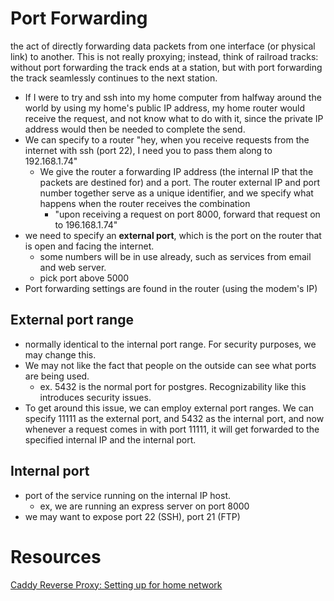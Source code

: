 
# Port Forwarding
the act of directly forwarding data packets from one interface (or physical link) to another. This is not really proxying; instead, think of railroad tracks: without port forwarding the track ends at a station, but with port forwarding the track seamlessly continues to the next station.
- If I were to try and ssh into my home computer from halfway around the world by using my home's public IP address, my home router would receive the request, and not know what to do with it, since the private IP address would then be needed to complete the send.
- We can specify to a router "hey, when you receive requests from the internet with ssh (port 22), I need you to pass them along to 192.168.1.74" 
	- We give the router a forwarding IP address (the internal IP that the packets are destined for) and a port. The router external IP and port number together serve as a unique identifier, and we specify what happens when the router receives the combination  
		- "upon receiving a request on port 8000, forward that request on to 196.168.1.74"
- we need to specify an **external port**, which is the port on the router that is open and facing the internet.
	- some numbers will be in use already, such as services from email and web server.
	- pick port above 5000
- Port forwarding settings are found in the router (using the modem's IP) 

## External port range
- normally identical to the internal port range. For security purposes, we may change this.
- We may not like the fact that people on the outside can see what ports are being used. 
	- ex. 5432 is the normal port for postgres. Recognizability like this introduces security issues.
- To get around this issue, we can employ external port ranges. We can specify 11111 as the external port, and 5432 as the internal port, and now whenever a request comes in with port 11111, it will get forwarded to the specified internal IP and the internal port. 

## Internal port
- port of the service running on the internal IP host. 
	- ex, we are running an express server on port 8000
- we may want to expose port 22 (SSH), port 21 (FTP) 

# Resources
[Caddy Reverse Proxy: Setting up for home network](https://caddy.community/t/using-caddy-as-a-reverse-proxy-in-a-home-network/9427)